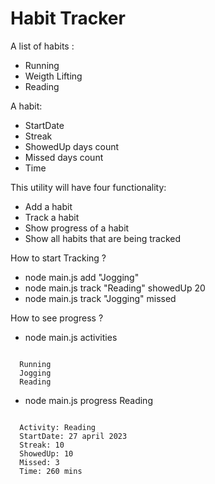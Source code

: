 # Habit Tracker

A list of habits :

- Running
- Weigth Lifting
- Reading


A habit:

- StartDate
- Streak
- ShowedUp days count
- Missed days count
- Time 


This utility will have four functionality:

- Add a habit
- Track a habit
- Show progress of a habit
- Show all habits that are being tracked


How to start Tracking ?

- node main.js add "Jogging"
- node main.js track "Reading" showedUp 20
- node main.js track "Jogging" missed


How to see progress ?

- node main.js activities

```

  Running 
  Jogging
  Reading

```

- node main.js progress Reading

```

  Activity: Reading
  StartDate: 27 april 2023
  Streak: 10
  ShowedUp: 10
  Missed: 3
  Time: 260 mins

```
